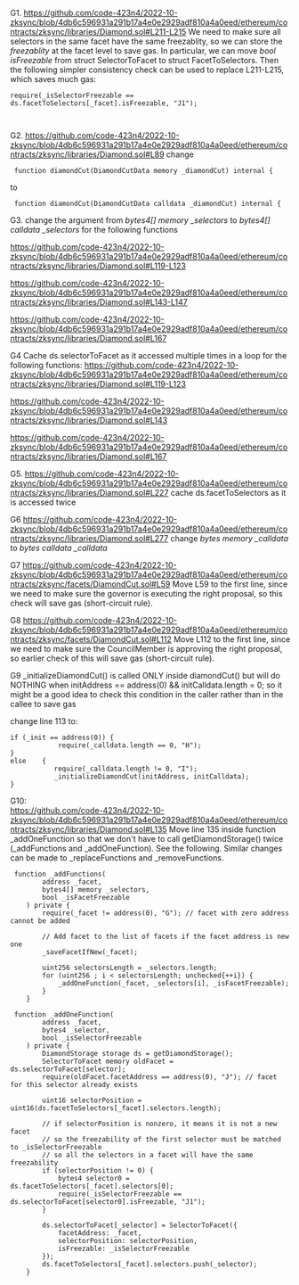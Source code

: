 
G1. https://github.com/code-423n4/2022-10-zksync/blob/4db6c596931a291b17a4e0e2929adf810a4a0eed/ethereum/contracts/zksync/libraries/Diamond.sol#L211-L215
We need to make sure all selectors in the same facet have the same freezablity, so we can store the *freezablity* at the facet level to save gas. In particular, we can move *bool isFreezable* from struct SelectorToFacet to struct FacetToSelectors. Then the following simpler consistency check can be used to replace L211-L215, which saves much gas:
```
require(_isSelectorFreezable == ds.facetToSelectors[_facet].isFreezable, "J1");



```

G2. https://github.com/code-423n4/2022-10-zksync/blob/4db6c596931a291b17a4e0e2929adf810a4a0eed/ethereum/contracts/zksync/libraries/Diamond.sol#L89
change
```
 function diamondCut(DiamondCutData memory _diamondCut) internal {
```
to
```
 function diamondCut(DiamondCutData calldata _diamondCut) internal {
```

G3. change the argument from *bytes4[] memory _selectors* to *bytes4[] calldata _selectors* for the following functions

https://github.com/code-423n4/2022-10-zksync/blob/4db6c596931a291b17a4e0e2929adf810a4a0eed/ethereum/contracts/zksync/libraries/Diamond.sol#L119-L123

https://github.com/code-423n4/2022-10-zksync/blob/4db6c596931a291b17a4e0e2929adf810a4a0eed/ethereum/contracts/zksync/libraries/Diamond.sol#L143-L147

https://github.com/code-423n4/2022-10-zksync/blob/4db6c596931a291b17a4e0e2929adf810a4a0eed/ethereum/contracts/zksync/libraries/Diamond.sol#L167

G4 Cache ds.selectorToFacet as it accessed multiple times in a loop for the following functions: 
 https://github.com/code-423n4/2022-10-zksync/blob/4db6c596931a291b17a4e0e2929adf810a4a0eed/ethereum/contracts/zksync/libraries/Diamond.sol#L119-L123

 https://github.com/code-423n4/2022-10-zksync/blob/4db6c596931a291b17a4e0e2929adf810a4a0eed/ethereum/contracts/zksync/libraries/Diamond.sol#L143

https://github.com/code-423n4/2022-10-zksync/blob/4db6c596931a291b17a4e0e2929adf810a4a0eed/ethereum/contracts/zksync/libraries/Diamond.sol#L167

G5. https://github.com/code-423n4/2022-10-zksync/blob/4db6c596931a291b17a4e0e2929adf810a4a0eed/ethereum/contracts/zksync/libraries/Diamond.sol#L227
cache ds.facetToSelectors as it is accessed twice

G6 https://github.com/code-423n4/2022-10-zksync/blob/4db6c596931a291b17a4e0e2929adf810a4a0eed/ethereum/contracts/zksync/libraries/Diamond.sol#L277
change *bytes memory _calldata* to *bytes calldata _calldata*

G7 https://github.com/code-423n4/2022-10-zksync/blob/4db6c596931a291b17a4e0e2929adf810a4a0eed/ethereum/contracts/zksync/facets/DiamondCut.sol#L59
Move L59 to the first line, since we need to make sure the governor is executing the right proposal, so this check will save gas (short-circuit rule).

G8  https://github.com/code-423n4/2022-10-zksync/blob/4db6c596931a291b17a4e0e2929adf810a4a0eed/ethereum/contracts/zksync/facets/DiamondCut.sol#L112
Move L112 to the first line, since we need to make sure the CouncilMember is approving the right proposal, so earlier check of this will save gas (short-circuit rule).

G9 _initializeDiamondCut() is called ONLY inside diamondCut() but will do NOTHING when 
initAddress == address(0) && initCalldata.length = 0; so it might be a good idea to check this condition in the caller
rather than in the callee to save gas

change line 113 to:
```
if (_init == address(0)) {
            require(_calldata.length == 0, "H"); 
} 
else    {
           require(_calldata.length != 0, "I"); 
           _initializeDiamondCut(initAddress, initCalldata);
}

```
G10:  
https://github.com/code-423n4/2022-10-zksync/blob/4db6c596931a291b17a4e0e2929adf810a4a0eed/ethereum/contracts/zksync/libraries/Diamond.sol#L135
Move line 135 inside function _addOneFunction so that we don't have to call getDiamondStorage() twice (_addFunctions and _addOneFunction). See the following. Similar changes can be made to _replaceFunctions and _removeFunctions. 

```
 function _addFunctions(
        address _facet,
        bytes4[] memory _selectors,
        bool _isFacetFreezable
    ) private {
        require(_facet != address(0), "G"); // facet with zero address cannot be added

        // Add facet to the list of facets if the facet address is new one
        _saveFacetIfNew(_facet);

        uint256 selectorsLength = _selectors.length;
        for (uint256 ; i < selectorsLength; unchecked{++i}) {
            _addOneFunction(_facet, _selectors[i], _isFacetFreezable);
        }
    }

 function _addOneFunction(
        address _facet,
        bytes4 _selector,
        bool _isSelectorFreezable
    ) private {
        DiamondStorage storage ds = getDiamondStorage();
        SelectorToFacet memory oldFacet = ds.selectorToFacet[selector];
        require(oldFacet.facetAddress == address(0), "J"); // facet for this selector already exists

        uint16 selectorPosition = uint16(ds.facetToSelectors[_facet].selectors.length);

        // if selectorPosition is nonzero, it means it is not a new facet
        // so the freezability of the first selector must be matched to _isSelectorFreezable
        // so all the selectors in a facet will have the same freezability
        if (selectorPosition != 0) {
            bytes4 selector0 = ds.facetToSelectors[_facet].selectors[0];
            require(_isSelectorFreezable == ds.selectorToFacet[selector0].isFreezable, "J1");
        }

        ds.selectorToFacet[_selector] = SelectorToFacet({
            facetAddress: _facet,
            selectorPosition: selectorPosition,
            isFreezable: _isSelectorFreezable
        });
        ds.facetToSelectors[_facet].selectors.push(_selector);
    }

```





